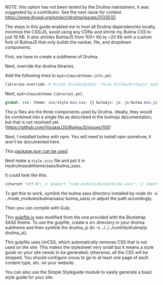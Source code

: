 NOTE: this option has not been tested by the Drulma maintainers, it was suggested by a contributor. See the next issue for context. <https://www.drupal.org/project/drulma/issues/3133032>

The steps in this guide enabled me to host all Drulma dependencies locally, minimize the CSS/JS, avoid using any CDNs and shrink my Bulma CSS to just 19 KB. It also shrinks BulmaJS from 100+ Kb to \~20 Kb with a custom fork of BulmaJS that only builds the navbar, file, and dropdown components.

First, we have to create a subtheme of Drulma.

Next, override the drulma libraries.

Add the following lines to `mydrulmasubtheme.info.yml`:


```php
libraries-override: # drulma drulma/global: false drulma/drulmajs: mydrulmasubtheme/drulmajs drulma/bulmajs: mydrulmasubtheme/bulmajs drulma/bulma: false
```

Next, `mydrulmasubtheme.libraries.yml`:


```php
global: css: theme: css/style.min.css: {} bulmajs: js: js/bulma.min.js: {} # only includes dropdown, file, navbar drulmajs: js: js/drulma.min.js: {} dependencies: - mydrulmasubtheme/bulmajs - core/drupal
```

The js files are the three components used by Drulma. Ideally, they would be combined into a single file as described in the bulmajs documentation, but that is not resolved yet. (<https://github.com/VizuaaLOG/BulmaJS/issues/100>)

Next, I installed bulma with npm. You will need to install npm somehow, it won't be documented here.

This [package.json can be used](https://gist.github.com/ptmkenny/07f2a8b98b8dcffea0581c52343a62cf#file-package-json)

Next make a `style.scss` file and put it in mydrulmasubtheme/sass/bulma\_sass.

It could look like this:


```php
@charset "utf-8"; // @import "node_modules/bulma/bulma.sass"; // import components individually // TODO: eliminate unneeded components @import "bulma_sass/utilities/_all"; @import "bulma_sass/base/_all"; @import "bulma_sass/elements/_all"; @import "bulma_sass/form/_all"; @import "bulma_sass/components/_all"; @import "bulma_sass/grid/_all"; @import "bulma_sass/layout/_all"; @import "../../contrib/drulma/css/bulma-overrides"; @import "../../contrib/drulma/css/drupal-overrides"; @import "../../contrib/drulma/css/tweaks";
```

To get this to work, symlink the bulma sass directory installed by node (ln -s ../node\_modules/bulma/sass/ bulma\_sass) or adjust the path accordingly.

Then you can compile with Gulp.

This [gulpfile.js](https://gist.github.com/ptmkenny/07f2a8b98b8dcffea0581c52343a62cf#file-gulpfile-js) was modified from the one provided with the Bootstrap SASS theme. To use the gulpfile, create a src directory in your drulma subtheme and then symlink the drulma\_js (ln -s ../../../contrib/drulma/js drulma\_js).

This gulpfile uses UnCSS, which automatically removes CSS that is not used on the site. This makes the stylesheet very small but it means a style guide on your site needs to be generated; otherwise, all the CSS will be stripped. You should configure uncss to go to at least one page of each content type, etc. on your website.

You can also use the Simple Styleguide module to easily generate a basic style guide for your site.